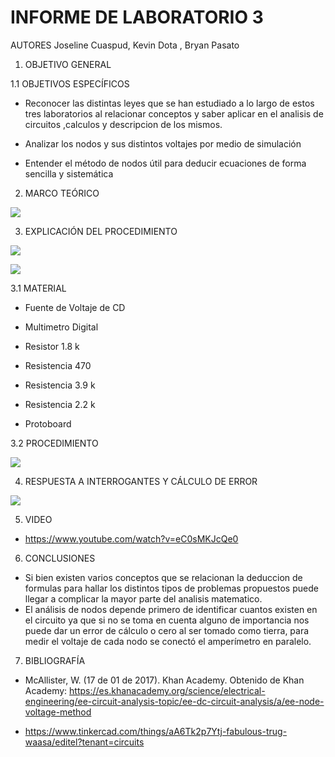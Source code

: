 # INFORME DE LABORATORIO 3

AUTORES Joseline Cuaspud, Kevin Dota , Bryan Pasato 

1. OBJETIVO GENERAL 



1.1 OBJETIVOS ESPECÍFICOS 

- Reconocer las distintas leyes que se han estudiado a lo largo de estos tres laboratorios al relacionar conceptos y saber aplicar en el analisis de circuitos ,calculos y descripcion de los mismos.

- Analizar los nodos y sus distintos voltajes por medio de simulación 

- Entender el método de nodos útil para deducir ecuaciones de forma sencilla y sistemática

2. MARCO TEÓRICO 

![](https://user-images.githubusercontent.com/84998005/122140656-69385f00-ce11-11eb-94ab-960288c8bec7.png)


3. EXPLICACIÓN DEL PROCEDIMIENTO

![](https://user-images.githubusercontent.com/84998013/122136424-160dde80-ce08-11eb-9127-eb9da75ffbeb.png)

![](https://user-images.githubusercontent.com/84998013/122136781-d398d180-ce08-11eb-90e7-d57150329802.png)

3.1  MATERIAL 

- Fuente de Voltaje de CD

- Multimetro Digital

- Resistor 1.8 k

- Resistencia 470

- Resistencia 3.9 k

- Resistencia 2.2 k

- Protoboard




3.2 PROCEDIMIENTO 

![](https://user-images.githubusercontent.com/84397282/122142308-d00b4780-ce14-11eb-8784-9e29cfb143d7.jpg)

4. RESPUESTA A INTERROGANTES  Y CÁLCULO DE ERROR  

![](https://user-images.githubusercontent.com/84397282/122144444-2084a400-ce19-11eb-9977-8c38b316db82.jpg)


5. VIDEO 

- https://www.youtube.com/watch?v=eC0sMKJcQe0

6. CONCLUSIONES 

- Si bien existen varios conceptos que se relacionan la deduccion de formulas para hallar los distintos tipos de problemas propuestos puede llegar a complicar la mayor parte del analisis matematico.
- El análisis de nodos depende primero de identificar cuantos existen en el circuito ya que si no se toma en cuenta alguno de importancia nos puede dar un error de cálculo o cero al ser tomado como tierra, para medir el voltaje de cada nodo se conectó el amperímetro en paralelo. 

	



7. BIBLIOGRAFÍA 

- McAllister, W. (17 de 01 de 2017). Khan Academy. Obtenido de Khan Academy: https://es.khanacademy.org/science/electrical-engineering/ee-circuit-analysis-topic/ee-dc-circuit-analysis/a/ee-node-voltage-method

- https://www.tinkercad.com/things/aA6Tk2p7Ytj-fabulous-trug-waasa/editel?tenant=circuits








